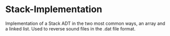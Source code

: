 # Stack-Implementation
Implementation of a Stack ADT in the two most common ways, an array and a linked list.  Used to reverse sound files in the .dat file format.
